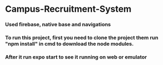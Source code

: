 # Campus-Recruitment-System 
### Used firebase, native base and navigations 
### To run this project, first you need to clone the project them run "npm install" in cmd to download the node modules. 
### After it run expo start to see it running on web or emulator
